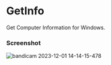 # GetInfo
Get Computer Information for Windows.
### Screenshot

![bandicam 2023-12-01 14-14-15-478](https://github.com/William-OOO/GetInfo/assets/151730319/a71afb44-9013-4b97-bbfe-0626faeaf640)
